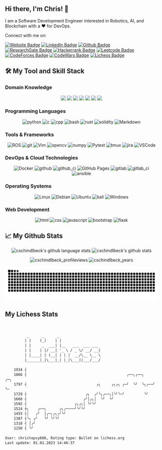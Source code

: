 ## Hi there, I'm Chris! 👋

I am a Software Development Engineer interested in Robotics, AI, and Blockchain with a ❤️ for DevOps.

Connect with me on: 

[![Website Badge](https://img.shields.io/badge/Website-3b5998?style=flat&logo=google-chrome&logoColor=white)](https://cschindlbeck.github.io/)
[![LinkedIn Badge](https://img.shields.io/badge/LinkedIn-0077B5?style=flat&logo=linkedin&logoColor=white)](https://www.linkedin.com/in/chrisschindlbeck/)
[![Github Badge](https://img.shields.io/badge/GitHub-100000?style=flat&logo=github&logoColor=white)](https://github.com/cschindlbeck)
[![ResearchGate Badge](https://img.shields.io/badge/ResearchGate-00CCBB?style=flat&logo=ResearchGate&logoColor=white)](https://www.researchgate.net/profile/Christopher-Schindlbeck)
[![Hackerrank Badge](https://img.shields.io/badge/-Hackerrank-2EC866?style=flat&logo=HackerRank&logoColor=white)](https://www.hackerrank.com/schindlbeck)
[![Leetcode Badge](https://img.shields.io/badge/-LeetCode-FFA116?style=flat&logo=LeetCode&logoColor=black)](https://leetcode.com/christopsy666/)
[![CodeForces Badge](https://img.shields.io/static/v1?style=flat&message=Codeforces&color=1F8ACB&logo=Codeforces&logoColor=FFFFFF&label=)](https://codeforces.com/profile/cschindlbeck)
[![CodeWars Badge](https://img.shields.io/static/v1?style=flat&message=Codewars&color=B1361E&logo=Codewars&logoColor=FFFFFF&label=)](https://www.codewars.com/users/cschindlbeck)
[![Lichess Badge](https://img.shields.io/static/v1?style=flat&message=Lichess&color=000000&logo=Lichess&logoColor=FFFFFF&label=)](https://lichess.org/@/christopsy666)

## 🛠️ My Tool and Skill Stack

### Domain Knowledge

<p align="center">
  <img src="https://img.shields.io/badge/Robotics-green?style=flat">
  <img src="https://img.shields.io/badge/Control-red?style=flat">
  <img src="https://img.shields.io/badge/Motion Planning-blue?style=flat">
  <img src="https://img.shields.io/badge/Sensor Fusion-yellowgreen?style=flat">
  <img src="https://img.shields.io/badge/Signal and Image Processing-blueviolet?style=flat">
  <img src="https://img.shields.io/badge/Machine Learning-success?style=flat">
  <img src="https://img.shields.io/badge/Blockchain-critical?style=flat">
</p>

### Programming Languages

<p align="center">
  <img alt="python" src="https://img.shields.io/badge/Python-3776AB?style=flat&logo=python&logoColor=white" />
  <img alt="c" src="https://img.shields.io/badge/C-00599C?style=flat&logo=c&logoColor=white" />
  <img alt="cpp" src="https://img.shields.io/badge/C%2B%2B-00599C?style=flat&logo=c%2B%2B&logoColor=white" />
  <img alt="bash" src="https://img.shields.io/badge/bash-121011.svg?logo=gnu-bash&logoColor=white">
  <img alt="rust" src="https://img.shields.io/badge/Rust-000000?style=flat&logo=rust&logoColor=white" />
  <img alt="solidity" src="https://img.shields.io/badge/Solidity-e6e6e6?style=flat&logo=solidity&logoColor=black" />
  <img alt="Markdown" src="https://img.shields.io/badge/Markdown-000000.svg?logo=markdown&logoColor=white">
</p>

### Tools & Frameworks

<p align="center">
  <img alt="ROS" src="https://img.shields.io/static/v1?style=flat&message=ROS&color=22314E&logo=ROS&logoColor=FFFFFF&label=" />
  <img alt="git" src="https://img.shields.io/badge/git-E44C30?style=flat&logo=git&logoColor=white" />
  <img alt="Vim" src="https://img.shields.io/badge/VIM-%2311AB00.svg?&style=flat&logo=vim&logoColor=white" />
  <img alt="opencv" src="https://img.shields.io/badge/-OpenCV-05122A?style=flat&logo=opencv&logoColor=5C3EE8" />
  <img alt="numpy" src="https://img.shields.io/badge/Numpy-777BB4?style=flat&logo=numpy&logoColor=white" />
  <img alt="Pytest" src="https://img.shields.io/badge/Pytest-0A9EDC.svg?logo=pytest&logoColor=white">
  <img alt="tmux" src="https://img.shields.io/badge/tmux-1BB91F?style=flat&logo=tmux&logoColor=white" />
  <img alt="jira" src="https://img.shields.io/badge/Jira-0052CC?style=flat&logo=Jira&logoColor=white" />
  <img alt="VSCode" src="https://img.shields.io/badge/-VSCode-007ACC?style=flat&logo=visual-studio-code&logoColor=white" />
</p>

### DevOps & Cloud Technologies

<p align="center">
  <img alt="Docker" src="https://img.shields.io/badge/-Docker-2496ED?style=flat&logo=docker&logoColor=white" />
  <img alt="github" src="https://img.shields.io/badge/GitHub-100000?style=flat&logo=github&logoColor=white" />
  <img alt="github_ci" src="https://img.shields.io/badge/GitHub%20Actions-%232671E5.svg?style=flat&logo=githubactions&logoColor=white" />
  <img alt="GitHub Pages" src="https://img.shields.io/badge/GitHub%20Pages-327FC7.svg?logo=github&logoColor=white">
  <img alt="gitlab" src="https://img.shields.io/badge/GitLab-330F63?style=flat&logo=gitlab&logoColor=white" />
  <img alt="gitlab_ci" src="https://img.shields.io/badge/GitLab%20CI-%23181717.svg?style=flat&logo=gitlab&logoColor=white" />
  <img alt="ansible" src="https://img.shields.io/badge/ansible-%231A1918.svg?style=flat&logo=ansible&logoColor=white" />
</p>

### Operating Systems

<p align="center">
  <img alt="Linux" src="https://img.shields.io/badge/Linux-FCC624?style=flat&logo=linux&logoColor=black" />
  <img alt="Debian" src="https://img.shields.io/badge/Debian-A81D33?style=flat&logo=debian&logoColor=white" />
  <img alt="Ubuntu" src="https://img.shields.io/badge/-Ubuntu-E95420?style=flat&logo=ubuntu&logoColor=white" />
  <img alt="kali" src="https://img.shields.io/badge/Kali_Linux-557C94?style=flat&logo=kali-linux&logoColor=white" />
  <img alt="Windows" src="https://img.shields.io/badge/-Windows-007ACC?style=flat&logo=windows&logoColor=white" />
</p>

### Web Development

<p align="center">
  <img alt="html" src="https://img.shields.io/badge/-HTML5-E34F26?style=flat&logo=html5&logoColor=white" />
  <img alt="css" src="https://img.shields.io/badge/-CSS3-1572B6?style=flat&logo=css3" />
  <img alt="javascript" src="https://img.shields.io/badge/JavaScript-%23323330.svg?style=flat&logo=javascript&logoColor=%23F7DF1E" />
  <img alt="bootstrap" src="https://img.shields.io/badge/-Bootstrap-563D7C?style=flat&logo=bootstrap" />
  <img alt="flask" src="https://img.shields.io/badge/-Flask-000000?style=flat&logo=Flask&logoColor=ffffff)" />
</p>

## 📈 My Github Stats

<p align="center">
  <img align="center" src="https://github-readme-stats-cschindlbeck.vercel.app/api/top-langs/?username=cschindlbeck&layout=compact&theme=gotham&hide_border=false&count_private=true&langs_count=10" alt="cschindlbeck's github language stats" />
  <img align="center" src="https://github-readme-stats-cschindlbeck.vercel.app/api?username=cschindlbeck&show_icons=true&include_all_commits=true&theme=gotham&hide_border=false&count_private=true&hide_rank=true" alt="cschindlbeck's github stats" />
</p>

<p align="center">
  <img src="https://komarev.com/ghpvc/?username=cschindlbeck&style=flat&color=blue" alt="cschindlbeck_profileviews" />
  <img src="https://badges.strrl.dev/years/cschindlbeck?style=flat&color=blue" alt="cschindlbeck_years" />
</p>

![github contribution grid snake animation](https://raw.githubusercontent.com/cschindlbeck/cschindlbeck/output/github-snake-dark.svg?palette=github-dark)
## My Lichess Stats
<pre>
<code>

          _      _      _
         | |    (_)    | |
         | |     _  ___| |__   ___  ___ ___
         | |    | |/ __| '_ \ / _ \/ __/ __|
         | |____| | (__| | | |  __/\__ \__ \
         |______|_|\___|_| |_|\___||___/___/
        
    1934 ┤
    1866 ┤                                              ╭──╮╭──╮    ╭─╮
    1797 ┤                                ╭╮     ╭╮╭╮ ╭─╯  ╰╯  ╰╮╭──╯ ╰─
    1729 ┤                           ╭╮  ╭╯╰╮╭──╮│╰╯╰─╯         ╰╯
    1660 ┤                          ╭╯│╭╮│  ╰╯  ╰╯
    1592 ┤                      ╭╮╭╮│ ╰╯╰╯
    1524 ┼╮    ╭──╮      ╭╮╭────╯╰╯╰╯
    1455 ┤│   ╭╯  │╭─╮╭╮╭╯╰╯
    1387 ┤╰╮ ╭╯   ╰╯ ╰╯╰╯
    1318 ┤ │╭╯
    1250 ┤ ╰╯

User: christopsy666, Rating type: Bullet on lichess.org
Last update: 01.01.2023 14:46:37
</code>
</pre>
